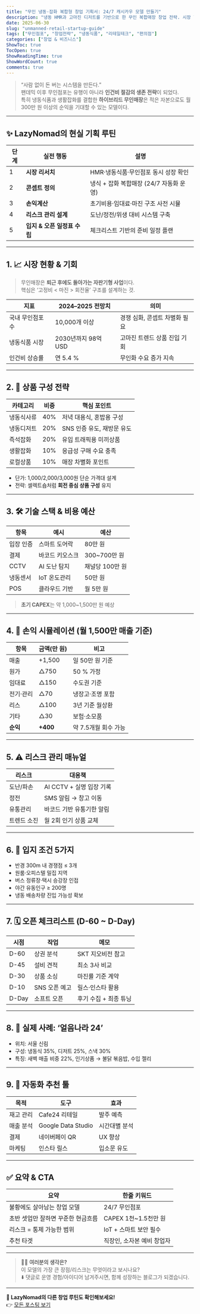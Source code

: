 ```yaml
---
title: "무인 냉동·잡화 복합형 창업 기획서: 24/7 캐시카우 모델 만들기"
description: "냉동 HMR과 고마진 디저트를 기반으로 한 무인 복합매장 창업 전략. 시장 현황, 수익모델, 오픈 체크리스트까지 A부터 Z까지 정리합니다."
date: 2025-06-30
slug: "unmanned-retail-startup-guide"
tags: ["무인점포", "창업전략", "냉동식품", "리테일테크", "편의점"]
categories: ["창업 & 비즈니스"]
ShowToc: true
TocOpen: true
ShowReadingTime: true
ShowWordCount: true
comments: true
---
```


> “사람 없이 돈 버는 시스템을 만든다.”  
> 팬데믹 이후 무인점포는 유행이 아니라 **인건비 절감의 생존 전략**이 되었다.  
> 특히 냉동식품과 생활잡화를 결합한 **하이브리드 무인매장**은 적은 자본으로도 월 300만 원 이상의 순익을 기대할 수 있는 모델이다.

---

## ✨ LazyNomad의 현실 기획 루틴

| 단계 | 실전 행동 | 설명 |
|------|-----------|------|
| 1 | **시장 리서치** | HMR·냉동식품·무인점포 동시 성장 확인 |
| 2 | **콘셉트 정의** | 냉식 + 잡화 복합매장 (24/7 자동화 운영) |
| 3 | **손익계산** | 초기비용·임대료·마진 구조 사전 시뮬 |
| 4 | **리스크 관리 설계** | 도난/정전/위생 대비 시스템 구축 |
| 5 | **입지 & 오픈 일정표 수립** | 체크리스트 기반의 준비 일정 플랜

---

## 1. 📈 시장 현황 & 기회

> 무인매장은 **퇴근 후에도 돌아가는 자판기형 사업**이다.  
> 핵심은 ‘고정비 < 마진 > 회전율’ 구조를 설계하는 것.

| 지표 | 2024–2025 전망치 | 의미 |
|------|------------------|------|
| 국내 무인점포 수 | 10,000개 이상 | 경쟁 심화, 콘셉트 차별화 필요 |
| 냉동식품 시장 | 2030년까지 98억 USD | 고마진 트렌드 상품 진입 기회 |
| 인건비 상승률 | 연 5.4 % | 무인화 수요 증가 지속 |

---

## 2. 🧊 상품 구성 전략

| 카테고리 | 비중 | 핵심 포인트 |
|----------|------|--------------|
| 냉동식사류 | 40% | 저녁 대용식, 혼밥용 구성 |
| 냉동디저트 | 20% | SNS 인증 유도, 재방문 유도 |
| 즉석잡화 | 20% | 유입 트래픽용 미끼상품 |
| 생활잡화 | 10% | 응급성 구매 수요 충족 |
| 로컬상품 | 10% | 매장 차별화 포인트 |

- 단가: 1,000/2,000/3,000원 단순 가격대 설계  
- 전략: 셀렉트숍처럼 **회전 중심 상품 구성** 유지

---

## 3. 🛠 기술 스택 & 비용 예산

| 항목 | 예시 | 예산 |
|------|------|------|
| 입장 인증 | 스마트 도어락 | 80만 원 |
| 결제 | 바코드 키오스크 | 300~700만 원 |
| CCTV | AI 도난 탐지 | 채널당 100만 원 |
| 냉동센서 | IoT 온도관리 | 50만 원 |
| POS | 클라우드 기반 | 월 5만 원 |

> **초기 CAPEX**는 약 1,000~1,500만 원 예상

---

## 4. 💸 손익 시뮬레이션 (월 1,500만 매출 기준)

| 항목 | 금액(만 원) | 비고 |
|------|-------------|------|
| 매출 | +1,500 | 일 50만 원 기준 |
| 원가 | △750 | 50 % 가정 |
| 임대료 | △150 | 수도권 기준 |
| 전기·관리 | △70 | 냉장고·조명 포함 |
| 리스 | △100 | 3년 기준 월상환 |
| 기타 | △30 | 보험·소모품 |
| **순익** | **+400** | 약 7.5개월 회수 가능 |

---

## 5. ⚠️ 리스크 관리 매뉴얼

| 리스크 | 대응책 |
|--------|--------|
| 도난/파손 | AI CCTV + 실명 입장 기록 |
| 정전 | SMS 알림 → 창고 이동 |
| 유통관리 | 바코드 기반 유통기한 알림 |
| 트렌드 소진 | 월 2회 인기 상품 교체 |

---

## 6. 🎯 입지 조건 5가지

- 반경 300m 내 경쟁점 ≤ 3개  
- 원룸·오피스텔 밀집 지역  
- 버스 정류장·택시 승강장 인접  
- 야간 유동인구 ≥ 200명  
- 냉동 배송차량 진입 가능성 확보

---

## 7. 🗓 오픈 체크리스트 (D-60 ~ D-Day)

| 시점 | 작업 | 메모 |
|------|------|------|
| D-60 | 상권 분석 | SKT 지오비전 참고 |
| D-45 | 설비 견적 | 최소 3사 비교 |
| D-30 | 상품 소싱 | 마진률 기준 계약 |
| D-10 | SNS 오픈 예고 | 릴스·인스타 활용 |
| D-Day | 소프트 오픈 | 후기 수집 + 최종 튜닝

---

## 8. 💬 실제 사례: ‘얼음나라 24’

- 위치: 서울 신림  
- 구성: 냉동식 35%, 디저트 25%, 스낵 30%  
- 특징: 새벽 매출 비중 22%, 인기상품 → 불닭 볶음밥, 수입 젤리

---

## 9. 🔧 자동화 추천 툴

| 목적 | 도구 | 효과 |
|------|------|------|
| 재고 관리 | Cafe24 리테일 | 발주 예측 |
| 매출 분석 | Google Data Studio | 시간대별 분석 |
| 결제 | 네이버페이 QR | UX 향상 |
| 마케팅 | 인스타 릴스 | 입소문 유도 |

---

## ✅ 요약 & CTA

| 요약 | 한줄 키워드 |
|------|-------------|
| 불황에도 살아남는 창업 모델 | 24/7 무인점포 |
| 초반 셋업만 잘하면 꾸준한 현금흐름 | CAPEX 1천~1.5천만 원 |
| 리스크 = 통제 가능한 범위 | IoT + 스마트 보안 필수 |
| 추천 타겟 | 직장인, 소자본 예비 창업자 |

---

> 🙋‍♂️ **여러분의 생각은?**  
> 이 모델의 가장 큰 장점/리스크는 무엇이라고 보시나요?  
> ⬇️ 댓글로 운영 경험/아이디어 남겨주시면, 함께 성장하는 블로그가 되겠습니다.

---

**🔗 LazyNomad의 다른 창업 루틴도 확인해보세요!**  
👉 [모든 포스팅 보기](/posts)
